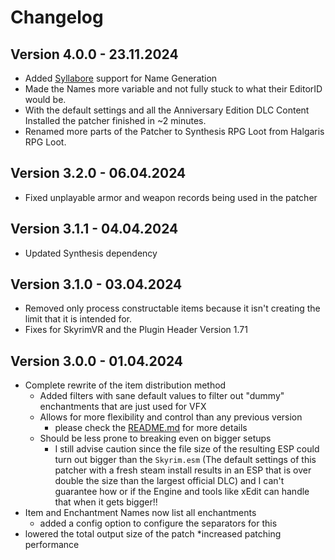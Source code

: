 ﻿# Changelog

## Version 4.0.0 - 23.11.2024
* Added [Syllabore](https://github.com/kesac/Syllabore) support for Name Generation
* Made the Names more variable and not fully stuck to what their EditorID would be.
* With the default settings and all the Anniversary Edition DLC Content Installed the patcher finished in ~2 minutes.
* Renamed more parts of the Patcher to Synthesis RPG Loot from Halgaris RPG Loot.

## Version 3.2.0 - 06.04.2024
* Fixed unplayable armor and weapon records being used in the patcher

## Version 3.1.1 - 04.04.2024
* Updated Synthesis dependency

## Version 3.1.0 - 03.04.2024
* Removed only process constructable items because it isn't creating the limit that it is intended for.
* Fixes for SkyrimVR and the Plugin Header Version 1.71

## Version 3.0.0 - 01.04.2024
* Complete rewrite of the item distribution method
  * Added filters with sane default values to filter out "dummy" enchantments that are just used for VFX
  * Allows for more flexibility and control than any previous version
    * please check the [README.md](README.md) for more details
  * Should be less prone to breaking even on bigger setups
    * I still advise caution since the file size of the resulting ESP could turn out bigger than 
      the `Skyrim.esm` (The default settings of this patcher with a fresh steam install results 
      in an ESP that is over double the size than the largest official DLC) and I can't guarantee how
      or if the Engine and tools like xEdit can handle that when it gets bigger!!
* Item and Enchantment Names now list all enchantments
  * added a config option to configure the separators for this
* lowered the total output size of the patch
*increased patching performance
